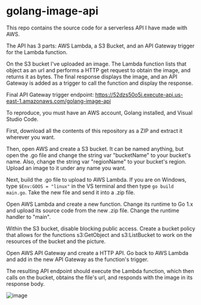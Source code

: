 # golang-image-api

This repo contains the source code for a serverless API I have made with AWS.

The API has 3 parts: AWS Lambda, a S3 Bucket, and an API Gateway trigger for the Lambda function.

On the S3 bucket I've uploaded an image. The Lambda function lists that object as an url and performs a HTTP get request to obtain the image, and returns it as bytes.
The final response displays the image, and an API Gateway is added as a trigger to call the function and display the response.

Final API Gateway trigger endpoint: https://52dzs50o5i.execute-api.us-east-1.amazonaws.com/golang-image-api

To reproduce, you must have an AWS account, Golang installed, and Visual Studio Code.

First, download all the contents of this repository as a ZIP and extract it wherever you want.

Then, open AWS and create a S3 bucket. It can be named anything, but open the .go file and change the string var "bucketName" to your bucket's name. 
Also, change the string var "regionName" to your bucket's region.
Upload an image to it under any name you want.

Next, build the .go file to upload to AWS Lambda. If you are on Windows, type `$Env:GOOS = "linux"` in the VS terminal and then type `go build main.go`.
Take the new file and send it into a .zip file.

Open AWS Lambda and create a new function. Change its runtime to Go 1.x and upload its source code from the new .zip file. Change the runtime handler to "main".

Within the S3 bucket, disable blocking public access. 
Create a bucket policy that allows for the functions s3:GetObject and s3:ListBucket to work on the resources of the bucket and the picture.

Open AWS API Gateway and create a HTTP API. Go back to AWS Lambda and add in the new API Gateway as the function's trigger.

The resulting API endpoint should execute the Lambda function, which then calls on the bucket, obtains the file's url, and responds with the image in its response body.

![image](https://user-images.githubusercontent.com/102551944/196841774-abebebd9-cb75-4b93-90fe-5bbe914abcd3.png)
